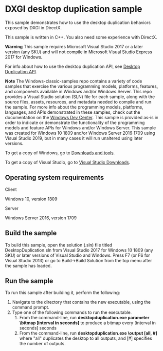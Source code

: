 DXGI desktop duplication sample
===============================

This sample demonstrates how to use the desktop duplication behaviors exposed by DXGI in DirectX.

This sample is written in C++. You also need some experience with DirectX.

**Warning**  This sample requires Microsoft Visual Studio 2017 or a later version (any SKU) and will not compile in Microsoft Visual Studio Express 2017 for Windows.

For info about how to use the desktop duplication API, see [Desktop Duplication API](http://msdn.microsoft.com/en-us/library/windows/desktop/hh404487).

**Note**  The Windows-classic-samples repo contains a variety of code samples that exercise the various programming models, platforms, features, and components available in Windows and/or Windows Server. This repo provides a Visual Studio solution (SLN) file for each sample, along with the source files, assets, resources, and metadata needed to compile and run the sample. For more info about the programming models, platforms, languages, and APIs demonstrated in these samples, check out the documentation on the [Windows Dev Center](https://dev.windows.com). This sample is provided as-is in order to indicate or demonstrate the functionality of the programming models and feature APIs for Windows and/or Windows Server. This sample was created for Windows 10 1809 and/or Windows Server 2016 1709 using Visual Studio 2019, but in many cases it will run unaltered using later versions.

To get a copy of Windows, go to [Downloads and tools](http://go.microsoft.com/fwlink/p/?linkid=301696).

To get a copy of Visual Studio, go to [Visual Studio Downloads](http://go.microsoft.com/fwlink/p/?linkid=301697).

Operating system requirements
-----------------------------

Client

Windows 10, version 1809

Server

Windows Server 2016, version 1709

Build the sample
----------------

To build this sample, open the solution (.sln) file titled DesktopDuplication.sln from Visual Studio 2017 for Windows 10 1809 (any SKU) or later versions of Visual Studio and Windows. Press F7 (or F6 for Visual Studio 2013) or go to Build-\>Build Solution from the top menu after the sample has loaded.

Run the sample
--------------

To run this sample after building it, perform the following:

1.  Navigate to the directory that contains the new executable, using the command prompt.
2.  Type one of the following commands to run the executable.
    1.  From the command-line, run **desktopduplication.exe parameter \\bitmap [interval in seconds]** to produce a bitmap every [interval in seconds] seconds
    2.  From the command-line, run **desktopduplication.exe \\output [all, \#]** where "all" duplicates the desktop to all outputs, and [\#] specifies the number of outputs.


